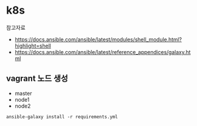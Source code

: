 k8s
===

참고자료
* https://docs.ansible.com/ansible/latest/modules/shell_module.html?highlight=shell
* https://docs.ansible.com/ansible/latest/reference_appendices/galaxy.html

vagrant 노드 생성
---------------

* master
* node1
* node2

`ansible-galaxy install -r requirements.yml`
